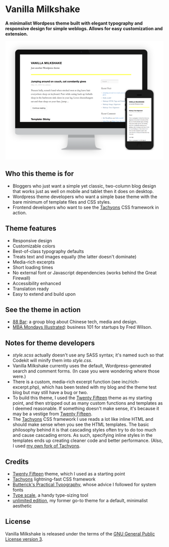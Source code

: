 # Vanilla Milkshake

**A minimalist Wordpess theme built with elegant typography and responsive design for simple weblogs. Allows for easy customization and extension.**

![Screenshot of Vanilla Milkshake theme on desktop and mobile](screenshot.png)

## Who this theme is for

- Bloggers who just want a simple yet classic, two-column blog design that works just as well on mobile and tablet then it does on desktop.
- Wordpress theme developers who want a simple base theme with the bare minimum of template files and CSS styles.
- Frontend developers who want to see the [Tachyons](https://github.com/mrmrs/tachyons/) CSS framework in action.

## Theme features

- Responsive design
- Customizable colors
- Best-of-class typography defaults
- Treats text and images equally (the latter doesn't dominate)
- Media-rich excerpts
- Short loading times
- No external font or Javascript dependencies (works behind the Great Firewall)
- Accessibility enhanced
- Translation ready
- Easy to extend and build upon

## See the theme in action

- [88 Bar](http://88-bar.com/): a group blog about Chinese tech, media and design.
- [MBA Mondays Illustrated](http://www.mba-mondays-illustrated.com): business 101 for startups by Fred Wilson.

## Notes for theme developers

- *style.scss* actually doesn't use any SASS syntax; it's named such so that Codekit will minify them into *style.css*.
- Vanilla Milkshake currently uses the default, Wordpress-generated search and comment forms. (In case you were wondering where those were.)
- There is a custom, media-rich excerpt function (see inc/rich-excerpt.php), which has been tested with my blog and the theme test blog but may still have a bug or two.
- To build this theme, I used the [Twenty Fifteen](https://github.com/WordPress/WordPress/tree/master/wp-content/themes/twentyfifteen) theme as my starting point, and then stripped out as many custom functions and templates as I deemed reasonable. If something doesn't make sense, it's because it may be a vestige from [Twenty Fifteen](https://github.com/WordPress/WordPress/tree/master/wp-content/themes/twentyfifteen).
- The [Tachyons](https://github.com/mrmrs/tachyons/) CSS framework I use reads a lot like inline HTML and should make sense when you see the HTML templates. The basic philosophy behind it is that cascading styles often try to do too much and cause cascading errors. As such, specifying inline styles in the templates ends up creating cleaner code and better performance. (Also, I used [my own fork of Tachyons](https://github.com/hongkonggong/tachyons).

## Credits ##

- [Twenty Fifteen](https://wordpress.org/themes/twentyfifteen/) theme, which I used as a starting point
- [Tachyons](http://www.tachyons.io) lightning-fast CSS framework
- [Butterick's Practical Typography](practicaltypography.com/), whose advice I followed for system fonts
- [Type scale](http://type-scale.com/), a handy type-sizing tool 
- [unlimited edition](http://web.archive.org/web/20090423123137/http://www.hexaplex.nl/09/unlimited-edition), my former go-to theme for a default, minimalist aesthetic

## License ##

Vanilla Milkshake is released under the terms of the [GNU General Public License version 3](http://www.gnu.org/licenses/gpl.html).
